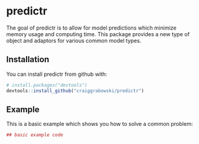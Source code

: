 
<!-- README.md is generated from README.Rmd. Please edit that file -->
predictr
========

The goal of predictr is to allow for model predictions which minimize memory usage and computing time. This package provides a new type of object and adaptors for various common model types.

Installation
------------

You can install predictr from github with:

``` r
# install.packages("devtools")
devtools::install_github("craiggrabowski/predictr")
```

Example
-------

This is a basic example which shows you how to solve a common problem:

``` r
## basic example code
```
